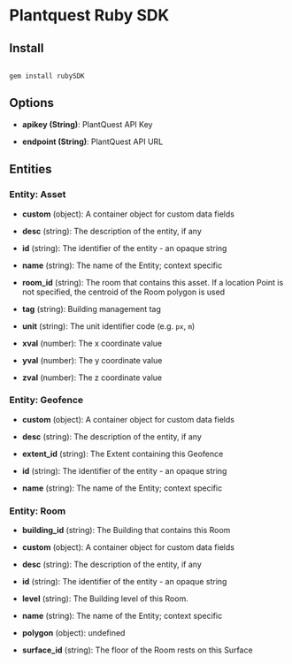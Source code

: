 
# Plantquest Ruby SDK

## Install

```

gem install rubySDK

```


## Options


* __apikey (String)__: PlantQuest API Key

* __endpoint (String)__: PlantQuest API URL


## Entities

### Entity: __Asset__


* __custom__ (object): A container object for custom data fields
  

* __desc__ (string): The description of the entity, if any
  

* __id__ (string): The identifier of the entity - an opaque string
  

* __name__ (string): The name of the Entity; context specific
  

* __room_id__ (string): The room that contains this asset. If a location Point is not specified, the centroid of the Room polygon is used
  

* __tag__ (string): Building management tag
  

* __unit__ (string): The unit identifier code (e.g. `px`, `m`)
  

* __xval__ (number): The x coordinate value
  

* __yval__ (number): The y coordinate value
  

* __zval__ (number): The z coordinate value
  

### Entity: __Geofence__


* __custom__ (object): A container object for custom data fields
  

* __desc__ (string): The description of the entity, if any
  

* __extent_id__ (string): The Extent containing this Geofence
  

* __id__ (string): The identifier of the entity - an opaque string
  

* __name__ (string): The name of the Entity; context specific
  

### Entity: __Room__


* __building_id__ (string): The Building that contains this Room
  

* __custom__ (object): A container object for custom data fields
  

* __desc__ (string): The description of the entity, if any
  

* __id__ (string): The identifier of the entity - an opaque string
  

* __level__ (string): The Building level of this Room.
  

* __name__ (string): The name of the Entity; context specific
  

* __polygon__ (object): undefined
  

* __surface_id__ (string): The floor of the Room rests on this Surface
  
